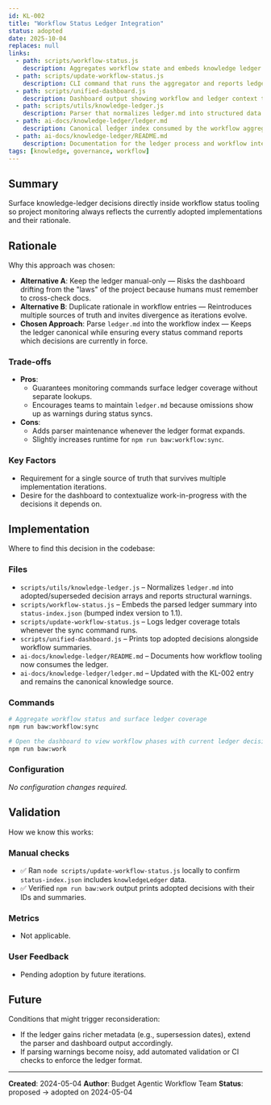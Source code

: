 ```yaml
---
id: KL-002
title: "Workflow Status Ledger Integration"
status: adopted
date: 2025-10-04
replaces: null
links:
  - path: scripts/workflow-status.js
    description: Aggregates workflow state and embeds knowledge ledger summaries
  - path: scripts/update-workflow-status.js
    description: CLI command that runs the aggregator and reports ledger coverage
  - path: scripts/unified-dashboard.js
    description: Dashboard output showing workflow and ledger context together
  - path: scripts/utils/knowledge-ledger.js
    description: Parser that normalizes ledger.md into structured data
  - path: ai-docs/knowledge-ledger/ledger.md
    description: Canonical ledger index consumed by the workflow aggregator
  - path: ai-docs/knowledge-ledger/README.md
    description: Documentation for the ledger process and workflow integration
tags: [knowledge, governance, workflow]
---
```


## Summary

Surface knowledge-ledger decisions directly inside workflow status tooling so project monitoring always reflects the currently adopted implementations and their rationale.

## Rationale

Why this approach was chosen:

- **Alternative A**: Keep the ledger manual-only — Risks the dashboard drifting from the "laws" of the project because humans must remember to cross-check docs.
- **Alternative B**: Duplicate rationale in workflow entries — Reintroduces multiple sources of truth and invites divergence as iterations evolve.
- **Chosen Approach**: Parse `ledger.md` into the workflow index — Keeps the ledger canonical while ensuring every status command reports which decisions are currently in force.

### Trade-offs

- **Pros**:
  - Guarantees monitoring commands surface ledger coverage without separate lookups.
  - Encourages teams to maintain `ledger.md` because omissions show up as warnings during status syncs.
- **Cons**:
  - Adds parser maintenance whenever the ledger format expands.
  - Slightly increases runtime for `npm run baw:workflow:sync`.

### Key Factors

- Requirement for a single source of truth that survives multiple implementation iterations.
- Desire for the dashboard to contextualize work-in-progress with the decisions it depends on.

## Implementation

Where to find this decision in the codebase:

### Files
- `scripts/utils/knowledge-ledger.js` – Normalizes `ledger.md` into adopted/superseded decision arrays and reports structural warnings.
- `scripts/workflow-status.js` – Embeds the parsed ledger summary into `status-index.json` (bumped index version to 1.1).
- `scripts/update-workflow-status.js` – Logs ledger coverage totals whenever the sync command runs.
- `scripts/unified-dashboard.js` – Prints top adopted decisions alongside workflow summaries.
- `ai-docs/knowledge-ledger/README.md` – Documents how workflow tooling now consumes the ledger.
- `ai-docs/knowledge-ledger/ledger.md` – Updated with the KL-002 entry and remains the canonical knowledge source.

### Commands
```bash
# Aggregate workflow status and surface ledger coverage
npm run baw:workflow:sync

# Open the dashboard to view workflow phases with current ledger decisions
npm run baw:work
```

### Configuration
_No configuration changes required._

## Validation

How we know this works:

### Manual checks
- ✅ Ran `node scripts/update-workflow-status.js` locally to confirm `status-index.json` includes `knowledgeLedger` data.
- ✅ Verified `npm run baw:work` output prints adopted decisions with their IDs and summaries.

### Metrics
- Not applicable.

### User Feedback
- Pending adoption by future iterations.

## Future

Conditions that might trigger reconsideration:

- If the ledger gains richer metadata (e.g., supersession dates), extend the parser and dashboard output accordingly.
- If parsing warnings become noisy, add automated validation or CI checks to enforce the ledger format.

---

**Created**: 2024-05-04
**Author**: Budget Agentic Workflow Team
**Status**: proposed → adopted on 2024-05-04
